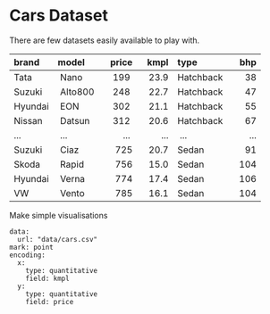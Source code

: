 # Cars Dataset

There are few datasets easily available to play with.


brand   | model  |  price |   kmpl | type      |   bhp  |
:-------|:-------|-------:|-------:|:----------|-------:|
Tata    | Nano   |    199 |   23.9 | Hatchback |    38  |
Suzuki  | Alto800|    248 |   22.7 | Hatchback |    47  |
Hyundai | EON    |    302 |   21.1 | Hatchback |    55  |
Nissan  | Datsun |    312 |   20.6 | Hatchback |    67  |
...     | ...    |    ... |    ... | ...       |   ...  |
Suzuki  | Ciaz   |    725 |   20.7 | Sedan     |    91  |
Skoda   | Rapid  |    756 |   15.0 | Sedan     |   104  |
Hyundai | Verna  |    774 |   17.4 | Sedan     |   106  |
VW      | Vento  |    785 |   16.1 | Sedan     |   104  |

Make simple visualisations

```vis
data:
  url: "data/cars.csv"
mark: point
encoding:
  x:
    type: quantitative
    field: kmpl
  y:
    type: quantitative
    field: price
```

